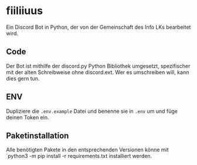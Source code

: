 # fiiliiuus
Ein Discord Bot in Python, der von der Gemeinschaft des Info LKs bearbeitet wird.

## Code
Der Bot ist mithilfe der discord.py Python Bibliothek umgesetzt, spezifischer mit der alten Schreibweise ohne discord.ext. Wer es umschreiben will, kann dies gern tun.

## ENV
Dupliziere die `.env.example` Datei und benenne sie in `.env` um und füge deinen Token ein.

## Paketinstallation
Alle benötigten Pakete in den entsprechenden Versionen könne mit `python3 -m pip install -r requirements.txt installiert werden.